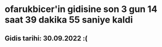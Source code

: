 # ofarukbicer'in gidisine son 3 gun 14 saat 39 dakika 55 saniye kaldi

## Gidis tarihi: 30.09.2022 :(